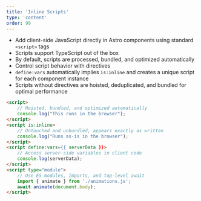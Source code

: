```yaml
---
title: 'Inline Scripts'
type: 'content'
order: 99
---
```


<div class="flex gap-6">
<div class="grow-0 shrink">

- Add client-side JavaScript directly in Astro components using standard `<script>` tags
- Scripts support TypeScript out of the box
- By default, scripts are processed, bundled, and optimized automatically
- Control script behavior with directives
- `define:vars` automatically implies `is:inline` and creates a unique script for each component instance
- Scripts without directives are hoisted, deduplicated, and bundled for optimal performance

</div>

<div class="grow shrink-0">

```html
<script>
    // Hoisted, bundled, and optimized automatically
    console.log("This runs in the browser");
</script>
<script is:inline>
    // Untouched and unbundled, appears exactly as written
    console.log("Runs as-is in the browser");
</script>
<script define:vars={{ serverData }}>
    // Access server-side variables in client code
    console.log(serverData);
</script>
<script type="module">
    // Use ES modules, imports, and top-level await
    import { animate } from './animations.js';
    await animate(document.body);
</script>
```

</div>

</div>
